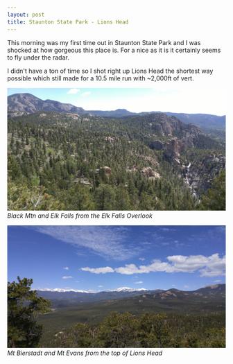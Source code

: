 ```yaml
---
layout: post
title: Staunton State Park - Lions Head
---
```


This morning was my first time out in Staunton State Park and I was shocked at how gorgeous this place is. For a nice as it is it certainly seems to fly under the radar.

I didn't have a ton of time so I shot right up Lions Head the shortest way possible which still made for a 10.5 mile run with ~2,000ft of vert.

![Black Mtn and Elk Falls from the Elk Falls Overlook](/assets/images/upload-17.jpg)
*Black Mtn and Elk Falls from the Elk Falls Overlook*

![Mt Bierstadt and Mt Evans from the top of Lions Head](/assets/images/upload-18.jpg)
*Mt Bierstadt and Mt Evans from the top of Lions Head*
